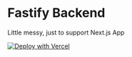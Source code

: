 # Fastify Backend

Little messy, just to support Next.js App

[![Deploy with Vercel](https://vercel.com/button)](https://vercel.com/new/clone?repository-url=https%3A%2F%2Fgithub.com%dmenezesgabriel%2Fts-next-devstore%2Ftree%2Fmaster%2Fbackend)
